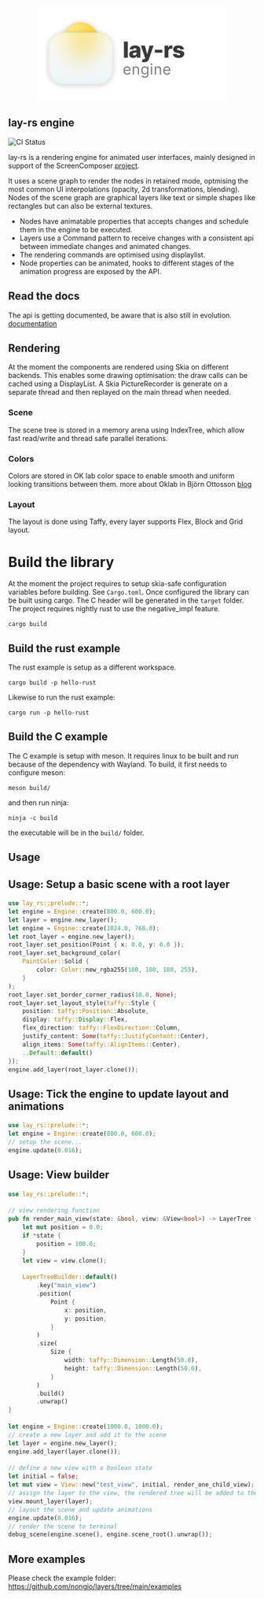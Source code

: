 
<p align="center">
  <img src="https://github.com/nongio/layers/blob/main/assets/lay-rs.jpg?raw=true" alt="Layers Engine Logo" width="384" height="192">
</p>

## lay-rs engine
![CI Status](https://github.com/nongio/layers/actions/workflows/ci.yml/badge.svg)




lay-rs is a rendering engine for animated user interfaces, mainly designed in support of the ScreenComposer [project](https://github.com/nongio/screencomposer).

It uses a scene graph to render the nodes in retained mode, optmising the most common UI interpolations (opacity, 2d transformations, blending).
Nodes of the scene graph are graphical layers like text or simple shapes like rectangles but can also be external textures.

- Nodes have animatable properties that accepts changes and schedule them in the engine to be executed. 
- Layers use a Command pattern to receive changes with a consistent api between immediate changes and animated changes.
- The rendering commands are optimised using displaylist.
- Node properties can be animated, hooks to different stages of the animation progress are exposed by the API.

## Read the docs
The api is getting documented, be aware that is also still in evolution.
[documentation](https://nongio.github.io/layers/lay_rs/)


## Rendering
At the moment the components are rendered using Skia on different backends. This enables some drawing optimisation: the draw calls can be cached using a DisplayList. A Skia PictureRecorder is generate on a separate thread and then replayed on the main thread when needed.

### Scene
The scene tree is stored in a memory arena using IndexTree, which allow fast read/write and thread safe parallel iterations.

### Colors
Colors are stored in OK lab color space to enable smooth and uniform looking transitions between them.
more about Oklab in Björn Ottosson [blog](https://bottosson.github.io/posts/oklab/)

### Layout
The layout is done using Taffy, every layer supports Flex, Block and Grid layout.

# Build the library
At the moment the project requires to setup skia-safe configuration variables before building. See `Cargo.toml`. Once configured the library can be built using cargo.
The C header will be generated in the `target` folder.
The project requires nightly rust to use the negative_impl feature.
```
cargo build
```

## Build the rust example
The rust example is setup as a different workspace.
```
cargo build -p hello-rust
```
Likewise to run the rust example:
```
cargo run -p hello-rust
```

## Build the C example
The C example is setup with meson. It requires linux to be built and run because of the dependency with Wayland.
To build, it first needs to configure meson:
```
meson build/
```
and then run ninja:
```
ninja -c build
```
the executable will be in the `build/` folder.

## Usage

## Usage: Setup a basic scene with a root layer
```rust
use lay_rs::prelude::*;
let engine = Engine::create(800.0, 600.0);
let layer = engine.new_layer();
let engine = Engine::create(1024.0, 768.0);
let root_layer = engine.new_layer();
root_layer.set_position(Point { x: 0.0, y: 0.0 });
root_layer.set_background_color(
    PaintColor::Solid {
        color: Color::new_rgba255(180, 180, 180, 255),
    }
);
root_layer.set_border_corner_radius(10.0, None);
root_layer.set_layout_style(taffy::Style {
    position: taffy::Position::Absolute,
    display: taffy::Display::Flex,
    flex_direction: taffy::FlexDirection::Column,
    justify_content: Some(taffy::JustifyContent::Center),
    align_items: Some(taffy::AlignItems::Center),
    ..Default::default()
});
engine.add_layer(root_layer.clone());
```

## Usage: Tick the engine to update layout and animations
```rust
use lay_rs::prelude::*;
let engine = Engine::create(800.0, 600.0);
// setup the scene...
engine.update(0.016);
```

## Usage: View builder
```rust
use lay_rs::prelude::*;

// view rendering function
pub fn render_main_view(state: &bool, view: &View<bool>) -> LayerTree {
    let mut position = 0.0;
    if *state {
        position = 100.0;
    }
    let view = view.clone();

    LayerTreeBuilder::default()
        .key("main_view")
        .position(
            Point {
                x: position,
                y: position,
            }
        )
        .size(
            Size {
                width: taffy::Dimension::Length(50.0),
                height: taffy::Dimension::Length(50.0),
            }
        )
        .build()
        .unwrap()
}

let engine = Engine::create(1000.0, 1000.0);
// create a new layer and add it to the scene
let layer = engine.new_layer();
engine.add_layer(layer.clone());

// define a new view with a boolean state
let initial = false;
let mut view = View::new("test_view", initial, render_one_child_view);
// assign the layer to the view, the rendered tree will be added to the layer
view.mount_layer(layer);
// layout the scene and update animations
engine.update(0.016);
// render the scene to terminal
debug_scene(engine.scene(), engine.scene_root().unwrap());
```

## More examples
Please check the example folder:
https://github.com/nongio/layers/tree/main/examples
